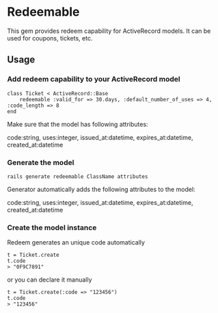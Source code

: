 Redeemable
==========

This gem provides redeem capability for ActiveRecord models. It can be used for coupons, tickets, etc.

Usage
-----

### Add redeem capability to your ActiveRecord model

    class Ticket < ActiveRecord::Base
        redeemable :valid_for => 30.days, :default_number_of_uses => 4, :code_length => 8
    end

Make sure that the model has following attributes:

code:string, uses:integer, issued_at:datetime, expires_at:datetime, created_at:datetime 


### Generate the model

    rails generate redeemable ClassName attributes

Generator automatically adds the following attributes to the model:

code:string, uses:integer, issued_at:datetime, expires_at:datetime, created_at:datetime


### Create the model instance

Redeem generates an unique code automatically
    
    t = Ticket.create
    t.code
    > "0F9C7891"
    
or you can declare it manually 
    
    t = Ticket.create(:code => "123456")
    t.code
    > "123456"
